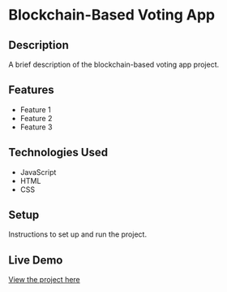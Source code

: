 # Blockchain-Based Voting App

## Description

A brief description of the blockchain-based voting app project.

## Features

- Feature 1
- Feature 2
- Feature 3

## Technologies Used

- JavaScript
- HTML
- CSS

## Setup

Instructions to set up and run the project.

## Live Demo

[View the project here](https://deepakkumar55.github.io/200-JAVASCRIPT-PROJECT/194-194-blockchain_based_voting_app/)
